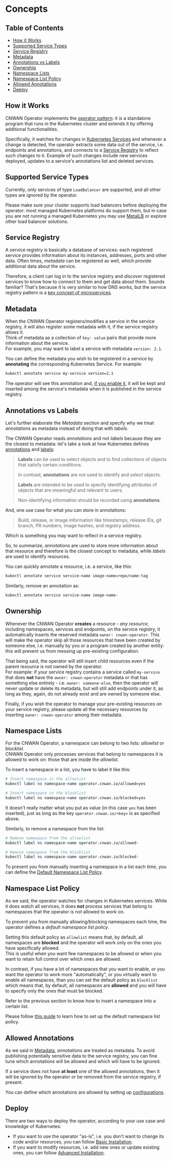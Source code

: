 # Concepts

## Table of Contents

* [How it Works](#how-it-works)
* [Supported Service Types](#supported-service-types)
* [Service Registry](#service-registry)
* [Metadata](#metadata)
* [Annotations vs Labels](#annotations-vs-labels)
* [Ownership](#ownership)
* [Namespace Lists](#namespace-lists)
* [Namespace List Policy](#namespace-list-policy)
* [Allowed Annotations](#allowed-annotations)
* [Deploy](#deploy)

## How it Works

CNWAN Operator implements the
[operator pattern](https://kubernetes.io/docs/concepts/extend-kubernetes/operator/):
it is a standalone program that runs in the Kubernetes cluster and extends it
by offering additional functionalities.

Specifically, it watches for changes in
[Kubernetes Services](https://kubernetes.io/docs/concepts/services-networking/service/)
and whenever a change is detected, the operator extracts some data out of the
service, i.e. endpoints and annotations, and connects to a
[Service Registry](https://auth0.com/blog/an-introduction-to-microservices-part-3-the-service-registry/)
to reflect such changes to it. Example of such changes include new services
deployed, updates to a service's annotations list and deleted services.

## Supported Service Types

Currently, only services of type `LoadBalancer` are supported, and all other
types are ignored by the operator.

Please make sure your cluster supports load balancers before deploying the
operator: most managed Kubernetes platforms do support them, but in case
you are not running a managed Kubernetes you may use
[MetalLB](https://metallb.universe.tf/) or explore other load balancer
solutions.

## Service Registry

A service registry is basically a database of services: each registered service
provides information about its instances, addresses, ports and other data.
Often times, *metadata* can be registered as well, which provide additional data
about the service.

Therefore, a client can log in to the service registry and *discover*
registered services to know how to connect to them and get data about them.
Sounds familiar? That's because it is very similar to how DNS works, but the
service registry pattern is a
[key concept of microservices](https://auth0.com/blog/an-introduction-to-microservices-part-3-the-service-registry/).

## Metadata

When the CNWAN Operator registers/modifies a service in the service registry,
it will also register some metadata with it, if the service registry allows
it.  
Think of metadata as a collection of `key: value` pairs that provide more
information about the service.  
For example, you may want to label a service with metadata `version: 2.1`.

You can define the metadata you wish to be registered in a service by
**annotating** the corresponding Kubernetes Service. For example:

```bash
kubectl annotate service my-service version=2.1
```

The operator will see this annotation and,
[if you enable it](#allowed-annotations),
it will be kept and inserted among the service's metadata when it is published
in the service registry.

## Annotations vs Labels

Let's further elaborate the *Metadata* section and specify why we treat
*annotations* as metadata instead of doing that with *labels*.

The CNWAN Operator reads *annotations* and not *labels* because they are the
closest to metadata: let's take a look at how Kubernetes defines
[annotations](https://kubernetes.io/docs/concepts/overview/working-with-objects/annotations/)
and [labels](https://kubernetes.io/docs/concepts/overview/working-with-objects/labels/):

> **Labels** can be used to select objects and to find collections of objects
> that satisfy certain conditions.
>
> In contrast, **annotations** are not used to identify and select objects.
>
> **Labels** are intended to be used to specify identifying attributes of
> objects that are meaningful and relevant to users.
>
> Non-identifying information should be recorded using **annotations**.

And, one use case for what you can store in annotations:

> Build, release, or image information like timestamps, release IDs, git
> branch, PR numbers, image hashes, and registry address.

Which is something you may want to reflect in a service registry.

So, to summarize, *annotations* are used to store more information about that
resource and therefore is the closest concept to metadata, while *labels* are
used to identify resources.

You can quickly annotate a resource, i.e. a service, like this:

```bash
kubectl annotate service service-name image-name=repo/name:tag
```

Similarly, remove an annotation as:

```bash
kubectl annotate service service-name image-name-
```

## Ownership

Whenever the CNWAN Operator **creates** a resource - *any resource*, including
namespaces, services and endpoints, on the service registry, it automatically
inserts the reserved metadata `owner: cnwan-operator`.
This will make the operator skip all those resources that have been created by
someone else, i.e. manually by you or a program created by another entity:
this will prevent us from messing up pre-existing configuration.

That being said, the operator will still insert child resources even if the
parent resource is not owned by the operator.  
For example: if your service registry contains a service called `my-service`
that does **not** have the `owner: cnwan-operator` metadata or that has
something else entirely - i.e. `owner: someone-else`, then the operator will
never update or delete its metadata, but will still add endpoints under it,
as long as they, again, do not already exist and are owned by someone else.

Finally, if you wish the operator to manage your pre-existing resources on your
service registry, please update all the necessary resources by inserting
`owner: cnwan-operator` among their metadata.

## Namespace Lists

For the CNWAN Operator, a namespace can belong to two lists: *allowlist* or
*blocklist*.  
CNWAN Operator only processes services that belong to namespaces it is allowed
to work on: those that are inside the *allowlist*.

To insert a namespace in a list, you have to label it like this:

```bash
# Insert namespace in the allowlist
kubectl label ns namespace-name operator.cnwan.io/allowed=yes

# Insert namespace in the blocklist
kubectl label ns namespace-name operator.cnwan.io/blocked=yes
```

It doesn't really matter what you put as value (in this case `yes` has
been inserted), just as long as the key `operator.cnwan.io/<key>` is as
specified above.

Similarly, to remove a namespace from the list:

```bash
# Remove namespace from the allowlist
kubectl label ns namespace-name operator.cnwan.io/allowed-

# Remove namespace from the blocklist
kubectl label ns namespace-name operator.cnwan.io/blocked-
```

To prevent you from manually inserting a namespace in a list each time,
you can define the [Default Namespace List Policy](#namespace-list-policy).

## Namespace List Policy

As we said, the operator watches for changes in Kubernetes services. While
it does watch all services, it does **not** process services that belong to
namespaces that the operator is not allowed to work on.

To prevent you from manually allowing/blocking namespaces each time, the
operator defines a *default namespace list policy*.

Setting this default policy as `allowlist` means that, by default, all
namespaces are **blocked** and the operator will work only on the ones
you have specifically allowed.  
This is useful when you want few namespaces to be allowed or when you want
to retain full control over which ones are allowed.  

In contrast, if you have a lot of namespaces that you want to enable, or you
want the operator to work more "automatically", or you virtually
want to enable all namespaces, than you can set the default policy as
`blocklist` which means that, by default, all namespaces are **allowed** and
you will have to specify only the ones that must be blocked.

Refer to the previous section to know how to insert a namespace into a certain
list.

Please follow [this guide](./configuration.md#set-the-namespace-list-policy)
to learn how to set up the default namespace list policy.

## Allowed Annotations

As we said in [Metadata](#metadata), *annotations* are treated as metadata.
To avoid publishing potentially sensitive data to the service registry, you can
fine tune which annotations will be allowed and which will have to be ignored.

If a service does not have **at least** one of the allowed annotations, then
it will be ignored by the operator or be removed from the service registry, if
present.

You can define which annotations are allowed by setting up
[configurations](./configuration.md#allow-annotations).

## Deploy

There are two ways to deploy the operator, according to your use case and
knowledge of Kubernetes:

* If you want to use the operator "as-is", i.e. you don't want to change
its code and/or resources, you can follow
[Basic Installation](./basic_installation.md).
* If you want to modify resources, i.e. add new ones or update existing ones,
you can follow [Advanced Installation](./advanced_installation.md).
